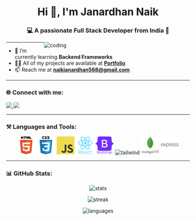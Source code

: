 <h1 align="center">Hi 👋, I'm Janardhan Naik</h1>
<h3 align="center">💻 A passionate Full Stack Developer from India 🚀</h3>

<img align="right" alt="coding" width="400" src="https://user-images.githubusercontent.com/55389276/140866485-8fb1c876-9a8f-4d6a-98dc-08c4981eaf70.gif">

---

- 🌱 I’m currently learning **Backend Frameworks**  
- 👨‍💻 All of my projects are available at [**Portfolio**](https://janardhannaik.github.io/portfolio/)  
- 📫 Reach me at **naikjanardhan568@gmail.com**

---

### 🌐 Connect with me:
<p align="left">
  <a href="https://linkedin.com/in/janardhan-naik" target="_blank">
    <img src="https://img.shields.io/badge/LinkedIn-%230077B5.svg?&style=for-the-badge&logo=linkedin&logoColor=white" />
  </a>
  <a href="https://instagram.com/__janardhan__naik__" target="_blank">
    <img src="https://img.shields.io/badge/Instagram-%23E4405F.svg?&style=for-the-badge&logo=instagram&logoColor=white" />
  </a>
</p>

---

### ⚒️ Languages and Tools:
<p align="center">
  <img src="https://raw.githubusercontent.com/devicons/devicon/master/icons/html5/html5-original-wordmark.svg" alt="html5" width="50" height="50"/>
  <img src="https://raw.githubusercontent.com/devicons/devicon/master/icons/css3/css3-original-wordmark.svg" alt="css3" width="50" height="50"/>
  <img src="https://raw.githubusercontent.com/devicons/devicon/master/icons/javascript/javascript-original.svg" alt="javascript" width="50" height="50"/>
  <img src="https://raw.githubusercontent.com/devicons/devicon/master/icons/react/react-original-wordmark.svg" alt="react" width="50" height="50"/>
  <img src="https://raw.githubusercontent.com/devicons/devicon/master/icons/bootstrap/bootstrap-plain-wordmark.svg" alt="bootstrap" width="50" height="50"/>
  <img src="https://www.vectorlogo.zone/logos/tailwindcss/tailwindcss-icon.svg" alt="tailwind" width="50" height="50"/>
  <img src="https://raw.githubusercontent.com/devicons/devicon/master/icons/mongodb/mongodb-original-wordmark.svg" alt="mongodb" width="50" height="50"/>
  <img src="https://raw.githubusercontent.com/devicons/devicon/master/icons/express/express-original-wordmark.svg" alt="express" width="50" height="50"/>
</p>

---

### 📊 GitHub Stats:
<p align="center">
  <img src="https://github-readme-stats.vercel.app/api?username=janardhannaik&show_icons=true&theme=radical" alt="stats" />
</p>

<p align="center">
  <img src="https://github-readme-streak-stats.herokuapp.com/?user=janardhannaik&theme=radical" alt="streak" />
</p>

<p align="center">
  <img src="https://github-readme-stats.vercel.app/api/top-langs/?username=janardhannaik&layout=compact&theme=radical" alt="languages" />
</p>
